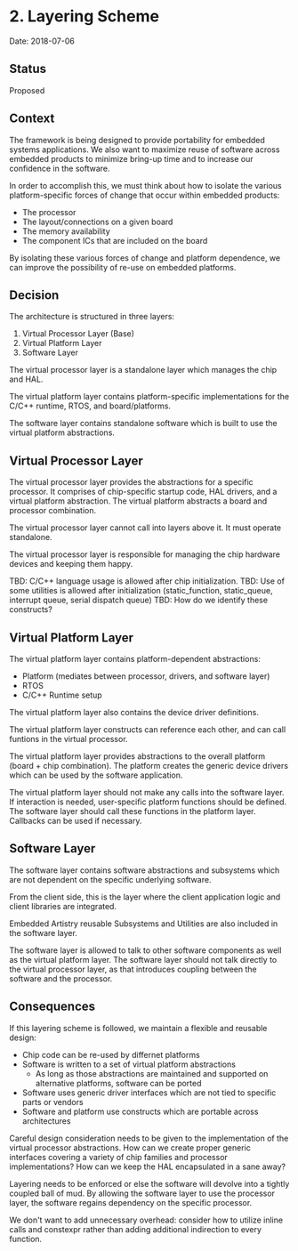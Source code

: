 # 2. Layering Scheme

Date: 2018-07-06

## Status

Proposed

## Context

The framework is being designed to provide portability for embedded systems applications. We also want to maximize reuse of software across embedded products to minimize bring-up time and to increase our confidence in the software.

In order to accomplish this, we must think about how to isolate the various platform-specific forces of change that occur within embedded products:

* The processor
* The layout/connections on a given board
* The memory availability
* The component ICs that are included on the board

By isolating these various forces of change and platform dependence, we can improve the possibility of re-use on embedded platforms.

## Decision

The architecture is structured in three layers:

1. Virtual Processor Layer (Base)
2. Virtual Platform Layer
3. Software Layer

The virtual processor layer is a standalone layer which manages the chip and HAL.

The virtual platform layer contains platform-specific implementations for the C/C++ runtime, RTOS, and board/platforms.

The software layer contains standalone software which is built to use the virtual platform abstractions.

## Virtual Processor Layer

The virtual processor layer provides the abstractions for a specific processor. It comprises of chip-specific startup code, HAL drivers, and a virtual platform abstraction. The virtual platform abstracts a board and processor combination.

The virtual processor layer cannot call into layers above it. It must operate standalone.

The virtual processor layer is responsible for managing the chip hardware devices and keeping them happy.

TBD: C/C++ language usage is allowed after chip initialization.
TBD: Use of some utilities is allowed after initialization (static_function, static_queue, interrupt queue, serial dispatch queue)
TBD: How do we identify these constructs?

## Virtual Platform Layer

The virtual platform layer contains platform-dependent abstractions:

* Platform (mediates between processor, drivers, and software layer)
* RTOS
* C/C++ Runtime setup

The virtual platform layer also contains the device driver definitions.

The virtual platform layer constructs can reference each other, and can call funtions in the virtual processor.

The virtual platform layer provides abstractions to the overall platform (board + chip combination). The platform creates the generic device drivers which can be used by the software application.

The virtual platform layer should not make any calls into the software layer. If interaction is needed, user-specific platform functions should be defined. The software layer should call these functions in the platform layer. Callbacks can be used if necessary.

## Software Layer

The software layer contains software abstractions and subsystems which are not dependent on the specific underlying software.

From the client side, this is the layer where the client application logic and client libraries are integrated.

Embedded Artistry reusable Subsystems and Utilities are also included in the software layer.

The software layer is allowed to talk to other software components as well as the virtual platform layer. The software layer should not talk directly to the virtual processor layer, as that introduces coupling between the software and the processor.

## Consequences

If this layering scheme is followed, we maintain a flexible and reusable design:

* Chip code can be re-used by differnet platforms
* Software is written to a set of virtual platform abstractions
	* As long as those abstractions are maintained and supported on alternative platforms, software can be ported
* Software uses generic driver interfaces which are not tied to specific parts or vendors
* Software and platform use constructs which are portable across architectures

Careful design consideration needs to be given to the implementation of the virtual processor abstractions. How can we create proper generic interfaces covering a variety of chip families and processor implementations? How can we keep the HAL encapsulated in a sane away?

Layering needs to be enforced or else the software will devolve into a tightly coupled ball of mud. By allowing the software layer to use the processor layer, the software regains dependency on the specific processor.

We don't want to add unnecessary overhead: consider how to utilize inline calls and constexpr rather than adding additional indirection to every function.
